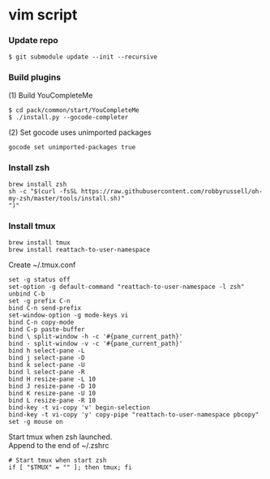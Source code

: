 # vim script

### Update repo
```
$ git submodule update --init --recursive
```

### Build plugins

(1) Build YouCompleteMe
```
$ cd pack/common/start/YouCompleteMe
$ ./install.py --gocode-completer
```

(2) Set gocode uses unimported packages
```
gocode set unimported-packages true
```

### Install zsh
```
brew install zsh
sh -c "$(curl -fsSL https://raw.githubusercontent.com/robbyrussell/oh-my-zsh/master/tools/install.sh)"
")"
```

### Install tmux

```
brew install tmux
brew install reattach-to-user-namespace
```

Create ~/.tmux.conf
```
set -g status off
set-option -g default-command "reattach-to-user-namespace -l zsh"
unbind C-b
set -g prefix C-n
bind C-n send-prefix
set-window-option -g mode-keys vi
bind C-n copy-mode
bind C-p paste-buffer
bind \ split-window -h -c '#{pane_current_path}'
bind - split-window -v -c '#{pane_current_path}'
bind h select-pane -L
bind j select-pane -D
bind k select-pane -U
bind l select-pane -R
bind H resize-pane -L 10
bind J resize-pane -D 10
bind K resize-pane -U 10
bind L resize-pane -R 10
bind-key -t vi-copy 'v' begin-selection
bind-key -t vi-copy 'y' copy-pipe "reattach-to-user-namespace pbcopy"
set -g mouse on
```

Start tmux when zsh launched.  
Append to the end of ~/.zshrc
```
# Start tmux when start zsh
if [ "$TMUX" = "" ]; then tmux; fi
```
